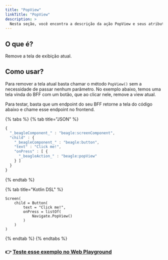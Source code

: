 ```yaml
---
title: "PopView"
linkTitle: "PopView"
description: >
  Nesta seção, você encontra a descrição da ação PopView e seus atributos
---
```


## O que é?

Remove a tela de exibição atual.

## Como usar?

Para remover a tela atual basta chamar o método `PopView()` sem a necessidade de passar nenhum parâmetro. No exemplo abaixo, temos uma tela vinda do BFF com um botão, que ao clicar nele, remove a view atual.

Para testar, basta que um endpoint do seu BFF retorne a tela do código abaixo e chame esse endpoint no frontend.

{% tabs %}
{% tab title="JSON" %}
```javascript
{
  "_beagleComponent_" : "beagle:screenComponent",
  "child" : {
    "_beagleComponent_" : "beagle:button",
    "text" : "Click me!",
    "onPress" : [ {
      "_beagleAction_" : "beagle:popView"
    } ]
  }
}
```
{% endtab %}

{% tab title="Kotlin DSL" %}
```
Screen(
    child = Button(
        text = "Click me!",
        onPress = listOf(
            Navigate.PopView()
        )
    )
)
```
{% endtab %}
{% endtabs %}

### 👉 [Teste esse exemplo no Web Playground](https://beagle-playground.netlify.app/#/demo/default-components/button.json)


